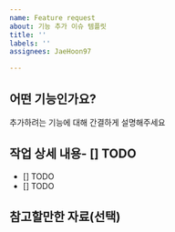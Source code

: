 ```yaml
---
name: Feature request
about: 기능 추가 이슈 템플릿
title: ''
labels: ''
assignees: JaeHoon97

---
```


## 어떤 기능인가요?

추가하려는 기능에 대해 간결하게 설명해주세요

## 작업 상세 내용- [] TODO
- [] TODO
- [] TODO

## 참고할만한 자료(선택)
